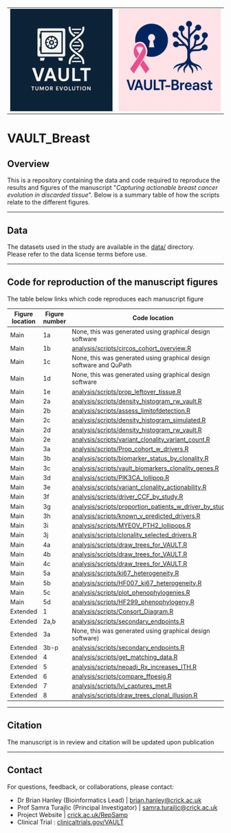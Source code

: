 |                            |                                  |
|----------------------------|----------------------------------|
| ![](assets/Logo_VAULT.png) | ![](assets/VAULT_Breastlogo.png) |

# VAULT_Breast

## Overview

This is a repository containing the data and code required to reproduce the results and figures of the manuscript "*Capturing actionable breast cancer evolution in discarded tissue*". Below is a summary table of how the scripts relate to the different figures.

------------------------------------------------------------------------

## Data

The datasets used in the study are available in the [data/](data/) directory.\
Please refer to the data license terms before use.

------------------------------------------------------------------------

## Code for reproduction of the manuscript figures

The table below links which code reproduces each manuscript figure

| Figure location | Figure number | Code location                                                                                                                                                                 |
|-----------------------|-------------------------|-------------------------|
| Main            | 1a            | None, this was generated using graphical design software                                                                                                                      |
| Main            | 1b            | [analysis/scripts/circos_cohort_overview.R](https://github.com/BrianHanley714/VAULT_Breast/tree/main/analysis/scripts/circos_cohort_overview.R)                               |
| Main            | 1c            | None, this was generated using graphical design software and QuPath                                                                                                           |
| Main            | 1d            | None, this was generated using graphical design software                                                                                                                      |
| Main            | 1e            | [analysis/scripts/prop_leftover_tissue.R](https://github.com/BrianHanley714/VAULT_Breast/tree/main/analysis/scripts/prop_leftover_tissue.R)                                   |
| Main            | 2a            | [analysis/scripts/density_histogram_rw_vault.R](https://github.com/BrianHanley714/VAULT_Breast/tree/main/analysis/scripts/density_histogram_rw_vault.R)                       |
| Main            | 2b            | [analysis/scripts/assess_limitofdetection.R](https://github.com/BrianHanley714/VAULT_Breast/tree/main/analysis/scripts/assess_limitofdetection.R)                             |
| Main            | 2c            | [analysis/scripts/density_histogram_simulated.R](https://github.com/BrianHanley714/VAULT_Breast/tree/main/analysis/scripts/density_histogram_simulated.R)                     |
| Main            | 2d            | [analysis/scripts/density_histogram_rw_vault.R](https://github.com/BrianHanley714/VAULT_Breast/tree/main/analysis/scripts/density_histogram_rw_vault.R)                       |
| Main            | 2e            | [analysis/scripts/variant_clonality_variant_count.R](https://github.com/BrianHanley714/VAULT_Breast/tree/main/analysis/scripts/variant_clonality_variant_count.R)             |
| Main            | 3a            | [analysis/scripts/Prop_cohort_w_drivers.R](https://github.com/BrianHanley714/VAULT_Breast/tree/main/analysis/scripts/Prop_cohort_w_drivers.R)                                 |
| Main            | 3b            | [analysis/scripts/biomarker_status_by_clonality.R](https://github.com/BrianHanley714/VAULT_Breast/tree/main/analysis/scripts/biomarker_status_by_clonality.R)                 |
| Main            | 3c            | [analysis/scripts/vault_biomarkers_clonality_genes.R](https://github.com/BrianHanley714/VAULT_Breast/tree/main/analysis/scripts/vault_biomarkers_clonality_genes.R)           |
| Main            | 3d            | [analysis/scripts/PIK3CA_lollipop.R](https://github.com/BrianHanley714/VAULT_Breast/tree/main/analysis/scripts/PIK3CA_lollipop.R)                                             |
| Main            | 3e            | [analysis/scripts/variant_clonality_actionability.R](https://github.com/BrianHanley714/VAULT_Breast/tree/main/analysis/scripts/umap.R)                                        |
| Main            | 3f            | [analysis/scripts/driver_CCF_by_study.R](https://github.com/BrianHanley714/VAULT_Breast/tree/main/analysis/scripts/variant_clonality_actionability.R)                         |
| Main            | 3g            | [analysis/scripts/proportion_patients_w_driver_by_study.R](https://github.com/BrianHanley714/VAULT_Breast/tree/main/analysis/scripts/proportion_patients_w_driver_by_study.R) |
| Main            | 3h            | [analysis/scripts/known_v_predicted_drivers.R](https://github.com/BrianHanley714/VAULT_Breast/tree/main/analysis/scripts/known_v_predicted_drivers.R)                         |
| Main            | 3i            | [analysis/scripts/MYEOV_PTH2_lollipops.R](https://github.com/BrianHanley714/VAULT_Breast/tree/main/analysis/scripts/MYEOV_PTH2_lollipops.R)                                   |
| Main            | 3j            | [analysis/scripts/clonality_selected_drivers.R](https://github.com/BrianHanley714/VAULT_Breast/tree/main/analysis/scripts/clonality_selected_drivers.R)                       |
| Main            | 4a            | [analysis/scripts/draw_trees_for_VAULT.R](https://github.com/BrianHanley714/VAULT_Breast/tree/main/analysis/scripts/draw_trees_for_VAULT.R)                                   |
| Main            | 4b            | [analysis/scripts/draw_trees_for_VAULT.R](https://github.com/BrianHanley714/VAULT_Breast/tree/main/analysis/scripts/draw_trees_for_VAULT.R)                                   |
| Main            | 4c            | [analysis/scripts/draw_trees_for_VAULT.R](https://github.com/BrianHanley714/VAULT_Breast/tree/main/analysis/scripts/draw_trees_for_VAULT.R)                                   |
| Main            | 5a            | [analysis/scripts/ki67_heterogeneity.R](https://github.com/BrianHanley714/VAULT_Breast/tree/main/analysis/scripts/ki67_heterogeneity.R)                                       |
| Main            | 5b            | [analysis/scripts/HF007_ki67_heterogeneity.R](https://github.com/BrianHanley714/VAULT_Breast/tree/main/analysis/scripts/HF007_ki67_heterogeneity.R)                           |
| Main            | 5c            | [analysis/scripts/plot_phenophylogenies.R](https://github.com/BrianHanley714/VAULT_Breast/tree/main/analysis/scripts/plot_phenophylogenies.R)                                 |
| Main            | 5d            | [analysis/scripts/HF299_phenophylogeny.R](https://github.com/BrianHanley714/VAULT_Breast/tree/main/analysis/scripts/HF299_phenophylogeny.R)                                   |
| Extended        | 1             | [analysis/scripts/Consort_Diagram.R](https://github.com/BrianHanley714/VAULT_Breast/tree/main/analysis/scripts/Consort_Diagram.R)                                             |
| Extended        | 2a,b          | [analysis/scripts/secondary_endpoints.R](https://github.com/BrianHanley714/VAULT_Breast/tree/main/analysis/scripts/secondary_endpoints.R)                                     |
| Extended        | 3a            | None, this was generated using graphical design software)                                                                                                                     |
| Extended        | 3b-p          | [analysis/scripts/secondary_endpoints.R](https://github.com/BrianHanley714/VAULT_Breast/tree/main/analysis/scripts/secondary_endpoints.R)                                     |
| Extended        | 4             | [analysis/scripts/get_matching_data.R](https://github.com/BrianHanley714/VAULT_Breast/tree/main/analysis/scripts/get_matching_data.R)                                         |
| Extended        | 5             | [analysis/scripts/neoadj_Rx_increases_ITH.R](https://github.com/BrianHanley714/VAULT_Breast/tree/main/analysis/scripts/neoadj_Rx_increases_ITH.R)                             |
| Extended        | 6             | [analysis/scripts/compare_ffpesig.R](https://github.com/BrianHanley714/VAULT_Breast/tree/main/analysis/scripts/compare_ffpesig.R)                                             |
| Extended        | 7             | [analysis/scripts/lvi_captures_met.R](https://github.com/BrianHanley714/VAULT_Breast/tree/main/analysis/scripts/lvi_captures_met.R)                                           |
| Extended        | 8             | [analysis/scripts/draw_trees_clonal_illusion.R](https://github.com/BrianHanley714/VAULT_Breast/tree/main/analysis/scripts/draw_trees_clonal_illusion.R)                       |



------------------------------------------------------------------------

## Citation

The manuscript is in review and citation will be updated upon publication

------------------------------------------------------------------------

## Contact

For questions, feedback, or collaborations, please contact:

-   Dr Brian Hanley (Bioinformatics Lead) \| [brian.hanley\@crick.ac.uk](mailto:brian.hanley@crick.ac.uk)
-   Prof Samra Turajlic (Principal Investigator) \| [samra.turajlic\@crick.ac.uk](mailto:samra.turajlic@crick.ac.uk)
-   Project Website \| [crick.ac.uk/RepSamp](https://www.crick.ac.uk/research/labs/samra-turajlic/areas-of-interest/representative-sampling)
-   Clinical Trial : [clinicaltrials.gov/VAULT](https://clinicaltrials.gov/study/NCT03832062?term=NCT03832062&rank=1)
